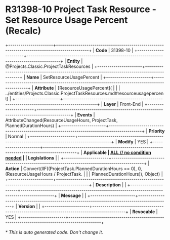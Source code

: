 ﻿---
erp.type: front-end-business-rule
erp.entity: Projects.Classic.ProjectTaskResources
---

# R31398-10 Project Task Resource - Set Resource Usage Percent (Recalc)
+----------------------+----------------------------------------------------------------------------------------------+
| **Code**             | 31398-10                                                                                     |
+----------------------+----------------------------------------------------------------------------------------------+
| **Entity**           | @Projects.Classic.ProjectTaskResources                                                       |
+----------------------+----------------------------------------------------------------------------------------------+
| **Name**             | SetResourceUsagePercent                                                                      |
+----------------------+----------------------------------------------------------------------------------------------+
| **Attribute**        | [ResourceUsagePercent](                                                                      |
|                      | ../entities/Projects.Classic.ProjectTaskResources.md#resourceusagepercent)                   |
+----------------------+----------------------------------------------------------------------------------------------+
| **Layer**            | Front-End                                                                                    |
+----------------------+----------------------------------------------------------------------------------------------+
| **Events**           | AttributeChanged(ResourceUsageHours, ProjectTask, PlannedDurationHours)                      |
+----------------------+----------------------------------------------------------------------------------------------+
| **Priority**         | Normal                                                                                       |
+----------------------+----------------------------------------------------------------------------------------------+
| **Modify**           | YES                                                                                          |
+----------------------+----------------------------------------------------------------------------------------------+
| **Applicable         | [ALL // no condition needed](xref:applicable-legislations)                                   |
| Legislations**       |                                                                                              |
+----------------------+----------------------------------------------------------------------------------------------+
| **Action**           | Convert(IIF((ProjectTask.PlannedDurationHours == 0), 0, (ResourceUsageHours / ProjectTask.   |
|                      | PlannedDurationHours)), Object)                                                              |
+----------------------+----------------------------------------------------------------------------------------------+
| **Description**      |                                                                                              |
+----------------------+----------------------------------------------------------------------------------------------+
| **Message**          |                                                                                              |
+----------------------+----------------------------------------------------------------------------------------------+
| **Version**          |                                                                                              |
+----------------------+----------------------------------------------------------------------------------------------+
| **Revocable**        | YES                                                                                          |
+----------------------+----------------------------------------------------------------------------------------------+

*\* This is auto generated code. Don't change it.*
